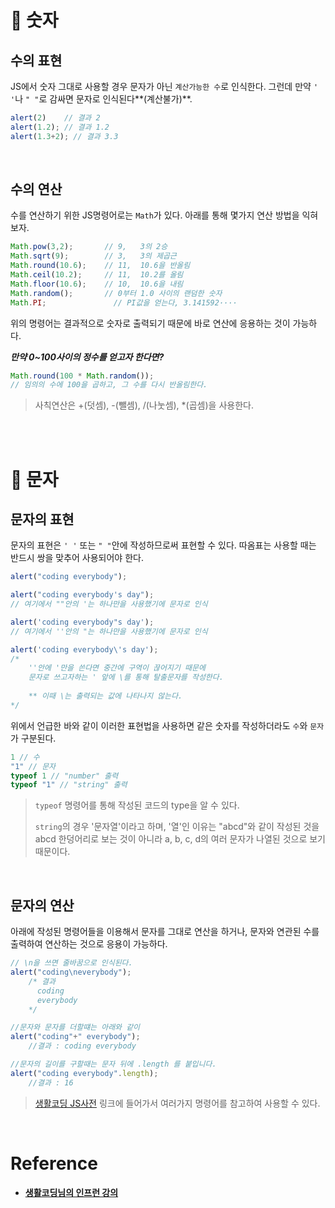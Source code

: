 # 📌 숫자
## 수의 표현

JS에서 숫자 그대로 사용할 경우 문자가 아닌 `계산가능한 수`로 인식한다.
그런데 만약 `' '`나 `" "`로 감싸면 문자로 인식된다**(계산불가)**.

```javascript
alert(2)    // 결과 2
alert(1.2);	// 결과 1.2
alert(1.3+2); // 결과 3.3
```

<br/>

## 수의 연산

수를 연산하기 위한 JS명령어로는 `Math`가 있다. 아래를 통해 몇가지 연산 방법을 익혀보자.

```javascript
Math.pow(3,2);       // 9,   3의 2승
Math.sqrt(9);        // 3,   3의 제곱근
Math.round(10.6);    // 11,  10.6을 반올림
Math.ceil(10.2);     // 11,  10.2를 올림
Math.floor(10.6);    // 10,  10.6을 내림
Math.random();       // 0부터 1.0 사이의 랜덤한 숫자
Math.PI;			   // PI값을 얻는다, 3.141592····
```
위의 명령어는 결과적으로 숫자로 출력되기 때문에 바로 연산에 응용하는 것이 가능하다.

**_만약 0~100사이의 정수를 얻고자 한다면?_**

```javascript
Math.round(100 * Math.random());
// 임의의 수에 100을 곱하고, 그 수를 다시 반올림한다.
```

> 사칙연산은 +(덧셈), -(뺄셈), /(나눗셈), *(곱셈)을 사용한다.

</br>
<br/>

# 📌 문자
## 문자의 표현

문자의 표현은 `' '` 또는 `" "`안에 작성하므로써 표현할 수 있다. 따옴표는 사용할 때는 반드시 쌍을 맞추어 사용되어야 한다.

```javascript
alert("coding everybody");

alert("coding everybody's day");
// 여기에서 ""안의 '는 하나만을 사용했기에 문자로 인식

alert('coding everybody"s day');
// 여기에서 ''안의 "는 하나만을 사용했기에 문자로 인식 

alert('coding everybody\'s day');
/*
	''안에 '만을 쓴다면 중간에 구역이 끊어지기 때문에
    문자로 쓰고자하는 ' 앞에 \를 통해 탈출문자를 작성한다.
    
    ** 이때 \는 출력되는 값에 나타나지 않는다.
*/
```

위에서 언급한 바와 같이 이러한 표현법을 사용하면 같은 숫자를 작성하더라도 `수`와 `문자`가 구분된다.

```javascript
1 // 수
"1" // 문자
typeof 1 // "number" 출력
typeof "1" // "string" 출력
```

> `typeof` 명령어를 통해 작성된 코드의 type을 알 수 있다.
>
> `string`의 경우 '문자열'이라고 하며, '열'인 이유는 "abcd"와 같이 작성된 것을 abcd 한덩어리로 보는 것이 아니라 a, b, c, d의 여러 문자가 나열된 것으로 보기 때문이다.

<br/>

## 문자의 연산

아래에 작성된 명령어들을 이용해서 문자를 그대로 연산을 하거나, 문자와 연관된 수를 출력하여 연산하는 것으로 응용이 가능하다.

```javascript
// \n을 쓰면 줄바꿈으로 인식된다.
alert("coding\neverybody");
	/* 결과
      coding
      everybody
    */

//문자와 문자를 더할떄는 아래와 같이
alert("coding"+" everybody");
	//결과 : coding everybody

//문자의 길이를 구할때는 문자 뒤에 .length 를 붙입니다.
alert("coding everybody".length);
	//결과 : 16
```

> [생활코딩 JS사전](https://opentutorials.org/course/50) 링크에 들어가서 여러가지 명령어를 참고하여 사용할 수 있다.

<br/>

# Reference

- **[생활코딩님의 인프런 강의](https://www.inflearn.com/course/%EC%A7%80%EB%B0%94%EC%8A%A4%ED%81%AC%EB%A6%BD%ED%8A%B8-%EC%96%B8%EC%96%B4-%EA%B8%B0%EB%B3%B8)**
